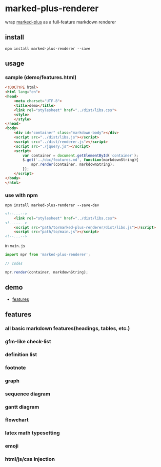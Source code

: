 # marked-plus-renderer

wrap [marked-plus](https://github.com/leungwensen/marked-plus) as a full-feature markdown renderer

## install

`npm install marked-plus-renderer --save`

## usage

### sample (demo/features.html)

```html
<!DOCTYPE html>
<html lang="en">
<head>
    <meta charset="UTF-8">
    <title>demo</title>
    <link rel="stylesheet" href="../dist/libs.css">
    <style>
    </style>
</head>
<body>
    <div id="container" class="markdown-body"></div>
    <script src="../dist/libs.js"></script>
    <script src="../dist/renderer.js"></script>
    <script src="./jquery.js"></script>
    <script>
        var container = document.getElementById('container');
        $.get('../doc/features.md', function(markdownString){
            mpr.render(container, markdownString);
        });
    </script>
</body>
</html>
```

### use with npm

```shell
npm install marked-plus-renderer --save-dev
```

```html
<!--...-->
    <link rel="stylesheet" href="../dist/libs.css">
<!--...-->
    <script src="path/to/marked-plus-renderer/dist/libs.js"></script>
    <script src="path/to/main.js"></script>
<!--...-->
```

in `main.js`

```javascript
import mpr from 'marked-plus-renderer'; 

// codes

mpr.render(container, markdownString);
```

## demo

* [features](./demo/features.html)

## features

### all basic markdown features(headings, tables, etc.)

### gfm-like check-list

### definition list

### footnote

### graph

### sequence diagram

### gantt diagram

### flowchart

### latex math typesetting

### emoji

### html/js/css injection

